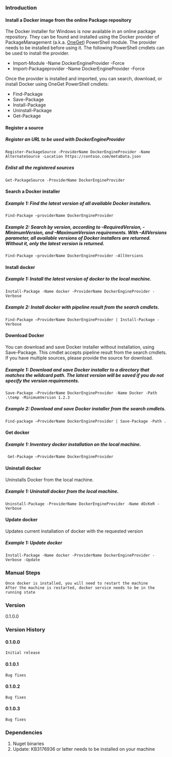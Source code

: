 ### Introduction
#### Install a Docker image from the online Package repository

The Docker installer for Windows is now available in an online package repository.  They can be found and installed using the Docker provider of PackageManagement (a.k.a. <a href="http://www.oneget.org">OneGet</a>) PowerShell module.  The provider needs to be installed before using it. The following PowerShell cmdlets can be used to install the provider.
* Import-Module -Name DockerEngineProvider -Force
* Import-Packageprovider -Name DockerEngineProvider -Force

Once the provider is installed and imported, you can search, download, or install Docker using OneGet PowerShell cmdlets:
* Find-Package
* Save-Package
* Install-Package
* Uninstall-Package
* Get-Package

#### Register a source

##### Register an URL to be used with DockerEngineProvider
	Register-PackageSource -ProviderName DockerEngineProvider -Name AlternateSource -Location https://contoso.com/metaData.json

##### Enlist all the registered sources
	Get-PackageSource -ProviderName DockerEngineProvider

#### Search a Docker installer 

##### Example 1: Find the latest version of all available Docker installers. 
	Find-Package –providerName DockerEngineProvider
   
##### Example 2: Search by version, according to –RequiredVersion, -MinimumVersion, and –MaximumVersion requirements. With –AllVersions parameter, all available versions of Docker installers are returned. Without it, only the latest version is returned.
    Find-Package –providerName DockerEngineProvider –AllVersions

#### Install docker

##### Example 1: Install the latest version of docker to the local machine.
	Install-Package -Name docker -ProviderName DockerEngineProvider -Verbose

##### Example 2: Install docker with pipeline result from the search cmdlets.	
	Find-Package –ProviderName DockerEngineProvider | Install-Package -Verbose

#### Download Docker
You can download and save Docker installer without installation, using Save-Package. This cmdlet accepts pipeline result from the search cmdlets. If you have multiple sources, please provide the source for download.

##### Example 1: Download and save Docker installer to a directory that matches the wildcard path. The latest version will be saved if you do not specify the version requirements.	
	Save-Package –ProviderName DockerEngineProvider -Name Docker -Path .\temp -MinimumVersion 1.2.3

##### Example 2: Download and save Docker installer from the search cmdlets.
	Find-package –ProviderName DockerEngineProvider | Save-Package -Path .

#### Get docker

##### Example 1: Inventory docker installation on the local machine.
	 Get-Package –ProviderName DockerEngineProvider

#### Uninstall docker
Uninstalls Docker from the local machine.

##### Example 1: Uninstall docker from the local machine.
	Uninstall-Package -ProviderName DockerEngineProvider -Name dOcKeR -Verbose

#### Update docker
Updates current installation of docker with the requested version

##### Example 1: Update docker
	Install-Package -Name docker -ProviderName DockerEngineProvider -Verbose -Update

### Manual Steps
    Once docker is installed, you will need to restart the machine
    After the machine is restarted, docker service needs to be in the running state

### Version
0.1.0.0

### Version History

#### 0.1.0.0
	Initial release

#### 0.1.0.1
	Bug fixes

#### 0.1.0.2
	Bug fixes

#### 0.1.0.3
	Bug fixes

### Dependencies
1. Nuget binaries
2. Update: KB3176936 or latter needs to be installed on your machine